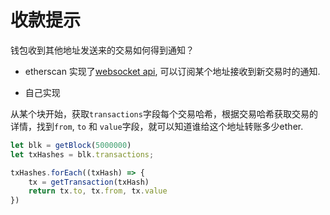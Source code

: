 # 收款提示

钱包收到其他地址发送来的交易如何得到通知？

* etherscan 实现了[websocket api](https://etherscan.io/apis#websocket), 可以订阅某个地址接收到新交易时的通知.

* 自己实现

从某个块开始，获取`transactions`字段每个交易哈希，根据交易哈希获取交易的详情，找到`from`, `to` 和 `value`字段，就可以知道谁给这个地址转账多少ether.

```javascript
let blk = getBlock(5000000)
let txHashes = blk.transactions;

txHashes.forEach((txHash) => {
    tx = getTransaction(txHash)
    return tx.to, tx.from, tx.value
})
```

